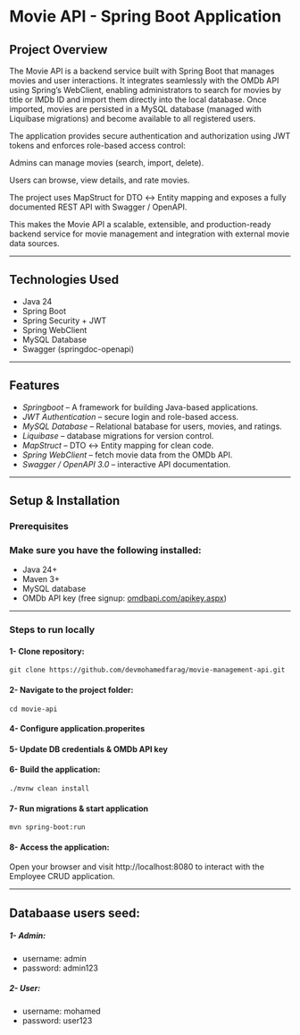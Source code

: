 #  Movie API - Spring Boot Application

##  Project Overview
The Movie API is a backend service built with Spring Boot that manages movies and user interactions.
It integrates seamlessly with the OMDb API using Spring’s WebClient, enabling administrators to search for movies by title or IMDb ID and import them directly into the local database.
Once imported, movies are persisted in a MySQL database (managed with Liquibase migrations) and become available to all registered users.

The application provides secure authentication and authorization using JWT tokens and enforces role-based access control:

Admins can manage movies (search, import, delete).

Users can browse, view details, and rate movies.

The project uses MapStruct for DTO ↔ Entity mapping and exposes a fully documented REST API with Swagger / OpenAPI.

This makes the Movie API a scalable, extensible, and production-ready backend service for movie management and integration with external movie data sources.


---

##  Technologies Used
- Java 24  
- Spring Boot
- Spring Security + JWT  
- Spring WebClient  
- MySQL Database  
- Swagger (springdoc-openapi) 

---

##  Features
- *Springboot* –  A framework for building Java-based applications.
- *JWT Authentication* – secure login and role-based access.
- *MySQL Database* – Relational batabase for users, movies, and ratings.
- *Liquibase* – database migrations for version control.
- *MapStruct* – DTO ↔ Entity mapping for clean code.
- *Spring WebClient* – fetch movie data from the OMDb API.
- *Swagger / OpenAPI 3.0* – interactive API documentation.

 
---

## Setup & Installation

### Prerequisites

### Make sure you have the following installed:

- Java 24+
- Maven 3+
- MySQL database
- OMDb API key (free signup: [omdbapi.com/apikey.aspx](https://www.omdbapi.com/apikey.aspx))
  
---

### Steps to run locally
#### 1- Clone repository:
```
git clone https://github.com/devmohamedfarag/movie-management-api.git
```
#### 2- Navigate to the project folder:
```
cd movie-api
```
#### 4- Configure application.properites

#### 5- Update DB credentials & OMDb API key

#### 6- Build the application:
```
./mvnw clean install
```

#### 7- Run migrations & start application
```
mvn spring-boot:run
```
#### 8- Access the application:

Open your browser and visit http://localhost:8080 to interact with the Employee CRUD application.

---

## Databaase users seed:

##### 1- Admin: 
- username: admin
- password: admin123

##### 2- User: 
- username: mohamed
- password: user123
